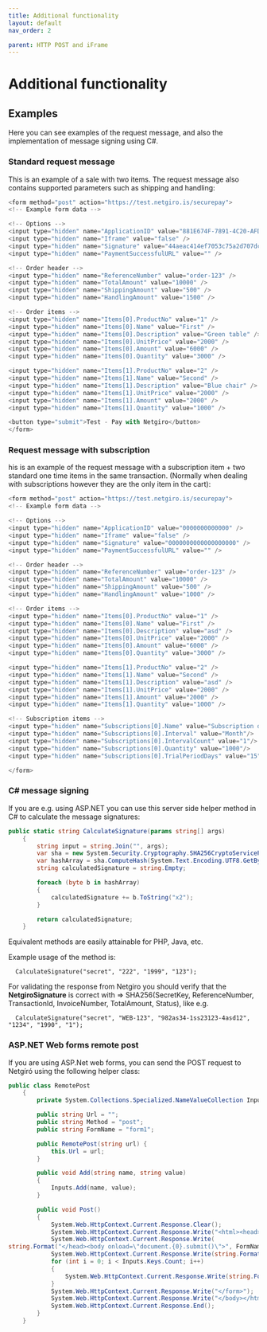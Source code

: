 ```yaml
---
title: Additional functionality
layout: default
nav_order: 2

parent: HTTP POST and iFrame
---
```


#  Additional functionality

##  Examples
Here you can see examples of the request message, and also the implementation of message signing using C#.

###  Standard request message
This is an example of a sale with two items. The request message also contains supported parameters such as shipping and handling:

~~~ js
<form method="post" action="https://test.netgiro.is/securepay">
<!-- Example form data -->

<!-- Options -->
<input type="hidden" name="ApplicationID" value="881E674F-7891-4C20-AFD8-56FE2624C4B5" />
<input type="hidden" name="Iframe" value="false" />
<input type="hidden" name="Signature" value="44aeac414ef7053c75a2d707dcfa54dd96cd21632925472b01d6f7547d57d09a" /> <!-- SEE MESSAGE SIGNING PROCEDURE -->
<input type="hidden" name="PaymentSuccessfulURL" value="" />

<!-- Order header -->
<input type="hidden" name="ReferenceNumber" value="order-123" />
<input type="hidden" name="TotalAmount" value="10000" />
<input type="hidden" name="ShippingAmount" value="500" />
<input type="hidden" name="HandlingAmount" value="1500" />

<!-- Order items -->
<input type="hidden" name="Items[0].ProductNo" value="1" />
<input type="hidden" name="Items[0].Name" value="First" />
<input type="hidden" name="Items[0].Description" value="Green table" />
<input type="hidden" name="Items[0].UnitPrice" value="2000" />
<input type="hidden" name="Items[0].Amount" value="6000" />
<input type="hidden" name="Items[0].Quantity" value="3000" />

<input type="hidden" name="Items[1].ProductNo" value="2" />
<input type="hidden" name="Items[1].Name" value="Second" />
<input type="hidden" name="Items[1].Description" value="Blue chair" />
<input type="hidden" name="Items[1].UnitPrice" value="2000" />
<input type="hidden" name="Items[1].Amount" value="2000" />
<input type="hidden" name="Items[1].Quantity" value="1000" />

<button type="submit">Test - Pay with Netgiro</button>
</form>
~~~

###  Request message with subscription

his is an example of the request message with a subscription item + two standard one time items in the same transaction. (Normally when dealing with subscriptions however they are the only item in the cart):

~~~ js
<form method="post" action="https://test.netgiro.is/securepay">
<!-- Example form data -->

<!-- Options -->
<input type="hidden" name="ApplicationID" value="0000000000000" />
<input type="hidden" name="Iframe" value="false" />
<input type="hidden" name="Signature" value="0000000000000000000" />
<input type="hidden" name="PaymentSuccessfulURL" value="" />

<!-- Order header -->
<input type="hidden" name="ReferenceNumber" value="order-123" />
<input type="hidden" name="TotalAmount" value="10000" />
<input type="hidden" name="ShippingAmount" value="500" />
<input type="hidden" name="HandlingAmount" value="1000" />

<!-- Order items -->
<input type="hidden" name="Items[0].ProductNo" value="1" />
<input type="hidden" name="Items[0].Name" value="First" />
<input type="hidden" name="Items[0].Description" value="asd" />
<input type="hidden" name="Items[0].UnitPrice" value="2000" />
<input type="hidden" name="Items[0].Amount" value="6000" />
<input type="hidden" name="Items[0].Quantity" value="3000" />

<input type="hidden" name="Items[1].ProductNo" value="2" />
<input type="hidden" name="Items[1].Name" value="Second" />
<input type="hidden" name="Items[1].Description" value="asd" />
<input type="hidden" name="Items[1].UnitPrice" value="2000" />
<input type="hidden" name="Items[1].Amount" value="2000" />
<input type="hidden" name="Items[1].Quantity" value="1000" />

<!-- Subscription items -->
<input type="hidden" name="Subscriptions[0].Name" value="Subscription description"/>
<input type="hidden" name="Subscriptions[0].Interval" value="Month"/>
<input type="hidden" name="Subscriptions[0].IntervalCount" value="1"/>
<input type="hidden" name="Subscriptions[0].Quantity" value="1000"/>
<input type="hidden" name="Subscriptions[0].TrialPeriodDays" value="15"/>

</form>
~~~

###  C# message signing

If you are e.g. using ASP.NET you can use this server side helper method in C# to calculate the message signatures: 

~~~ c#
public static string CalculateSignature(params string[] args)
    {
        string input = string.Join("", args);
        var sha = new System.Security.Cryptography.SHA256CryptoServiceProvider();
        var hashArray = sha.ComputeHash(System.Text.Encoding.UTF8.GetBytes(input));
        string calculatedSignature = string.Empty;

        foreach (byte b in hashArray)
        {
            calculatedSignature += b.ToString("x2");
        }

        return calculatedSignature;
    }
~~~

Equivalent methods are easily attainable for PHP, Java, etc. 

Example usage of the method is:

~~~
  CalculateSignature("secret", "222", "1999", "123");
~~~

For validating the response from Netgiro you should verify that the **NetgiroSignature** is correct with => SHA256(SecretKey, ReferenceNumber, TransactionId, InvoiceNumber, TotalAmount, Status), like e.g. 

~~~
  CalculateSignature("secret", "WEB-123", "982as34-1ss23123-4asd12", "1234", "1990", "1");
~~~


###  ASP.NET Web forms remote post

If you are using ASP.Net web forms, you can send the POST request to Netgíró using the following helper class:

~~~ c#
public class RemotePost
    {
        private System.Collections.Specialized.NameValueCollection Inputs = new System.Collections.Specialized.NameValueCollection();

        public string Url = "";
        public string Method = "post";
        public string FormName = "form1";

        public RemotePost(string url) {
            this.Url = url;
        }

        public void Add(string name, string value)
        {
            Inputs.Add(name, value);
        }

        public void Post()
        {
            System.Web.HttpContext.Current.Response.Clear();
            System.Web.HttpContext.Current.Response.Write("<html><head>");
            System.Web.HttpContext.Current.Response.Write(
string.Format("</head><body onload=\"document.{0}.submit()\">", FormName));
            System.Web.HttpContext.Current.Response.Write(string.Format("<form name=\"{0}\" method=\"{1}\" action=\"{2}\" >", FormName, Method, Url));
            for (int i = 0; i < Inputs.Keys.Count; i++)
            {
                System.Web.HttpContext.Current.Response.Write(string.Format("<input name=\"{0}\" type=\"hidden\" value=\"{1}\">", Inputs.Keys[i], Inputs[Inputs.Keys[i]]));
            }
            System.Web.HttpContext.Current.Response.Write("</form>");
            System.Web.HttpContext.Current.Response.Write("</body></html>");
            System.Web.HttpContext.Current.Response.End();
        }
    }
~~~
